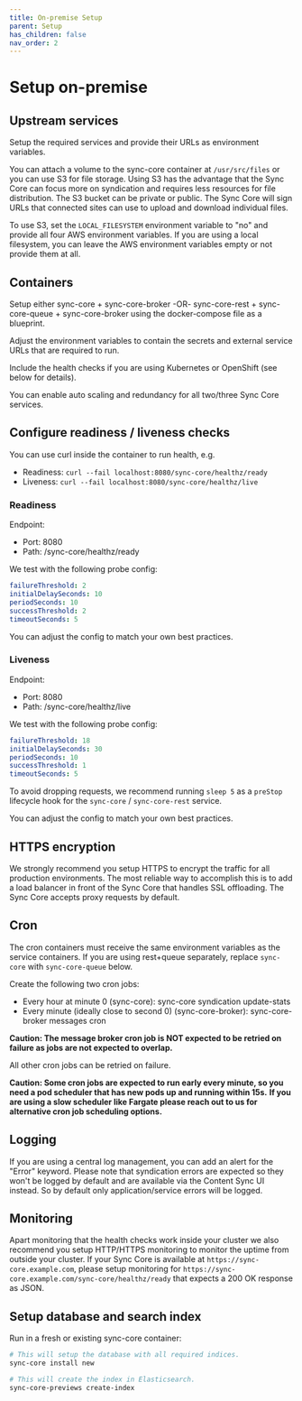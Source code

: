 ```yaml
---
title: On-premise Setup
parent: Setup
has_children: false
nav_order: 2
---
```


# Setup on-premise

## Upstream services

Setup the required services and provide their URLs as environment variables.

You can attach a volume to the sync-core container at `/usr/src/files` or you can use S3 for file storage.
Using S3 has the advantage that the Sync Core can focus more on syndication and requires less resources for file distribution.
The S3 bucket can be private or public.
The Sync Core will sign URLs that connected sites can use to upload and download individual files.

To use S3, set the `LOCAL_FILESYSTEM` environment variable to "no" and provide all four AWS environment variables.
If you are using a local filesystem, you can leave the AWS environment variables empty or not provide them at all.

## Containers

Setup either sync-core + sync-core-broker -OR- sync-core-rest + sync-core-queue + sync-core-broker using the docker-compose file as a blueprint.

Adjust the environment variables to contain the secrets and external service URLs that are required to run.

Include the health checks if you are using Kubernetes or OpenShift (see below for details).

You can enable auto scaling and redundancy for all two/three Sync Core services.

## Configure readiness / liveness checks

You can use curl inside the container to run health, e.g.
- Readiness: `curl --fail localhost:8080/sync-core/healthz/ready`
- Liveness: `curl --fail localhost:8080/sync-core/healthz/live`

### Readiness

Endpoint:
- Port: 8080
- Path: /sync-core/healthz/ready

We test with the following probe config:
```yaml
failureThreshold: 2
initialDelaySeconds: 10
periodSeconds: 10
successThreshold: 2
timeoutSeconds: 5
```

You can adjust the config to match your own best practices.

### Liveness

Endpoint:
- Port: 8080
- Path: /sync-core/healthz/live

We test with the following probe config:
```yaml
failureThreshold: 18
initialDelaySeconds: 30
periodSeconds: 10
successThreshold: 1
timeoutSeconds: 5
```

To avoid dropping requests, we recommend running `sleep 5` as a `preStop` lifecycle hook for the `sync-core` / `sync-core-rest` service.

You can adjust the config to match your own best practices.

## HTTPS encryption

We strongly recommend you setup HTTPS to encrypt the traffic for all production environments.
The most reliable way to accomplish this is to add a load balancer in front of the Sync Core that handles SSL offloading.
The Sync Core accepts proxy requests by default.

## Cron

The cron containers must receive the same environment variables as the service containers.
If you are using rest+queue separately, replace `sync-core` with `sync-core-queue` below.

Create the following two cron jobs:
- Every hour at minute 0 (sync-core): sync-core syndication update-stats
- Every minute (ideally close to second 0) (sync-core-broker): sync-core-broker messages cron

**Caution: The message broker cron job is NOT expected to be retried on failure as jobs are not expected to overlap.**

All other cron jobs can be retried on failure.

**Caution: Some cron jobs are expected to run early every minute, so you need a pod scheduler that has new pods up and running within 15s.**
**If you are using a slow scheduler like Fargate please reach out to us for alternative cron job scheduling options.**

## Logging

If you are using a central log management, you can add an alert for the "Error" keyword.
Please note that syndication errors are expected so they won't be logged by default and are available via the Content Sync UI instead.
So by default only application/service errors will be logged.

## Monitoring

Apart monitoring that the health checks work inside your cluster we also recommend you setup HTTP/HTTPS monitoring to monitor the uptime from outside your cluster.
If your Sync Core is available at `https://sync-core.example.com`, please setup monitoring for `https://sync-core.example.com/sync-core/healthz/ready` that expects a 200 OK response as JSON.

## Setup database and search index

Run in a fresh or existing sync-core container:
```bash
# This will setup the database with all required indices.
sync-core install new

# This will create the index in Elasticsearch.
sync-core-previews create-index
```
